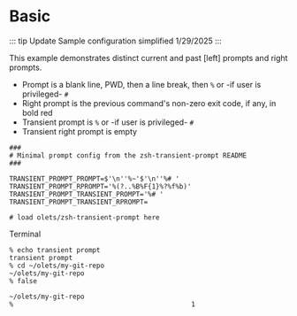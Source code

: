 # Basic

::: tip Update
Sample configuration simplified 1/29/2025
:::

This example demonstrates distinct current and past [left] prompts and right prompts.

- Prompt is a blank line, PWD, then a line break, then `%` or -if user is privileged- `#`
- Right prompt is the previous command's non-zero exit code, if any, in bold red
- Transient prompt is `%` or -if user is privileged- `#`
- Transient right prompt is empty

```shell
###
# Minimal prompt config from the zsh-transient-prompt README
###

TRANSIENT_PROMPT_PROMPT=$'\n''%~'$'\n''%# '
TRANSIENT_PROMPT_RPROMPT='%(?..%B%F{1}%?%f%b)'
TRANSIENT_PROMPT_TRANSIENT_PROMPT='%# '
TRANSIENT_PROMPT_TRANSIENT_RPROMPT=

# load olets/zsh-transient-prompt here
```

Terminal

```
% echo transient prompt
transient prompt
% cd ~/olets/my-git-repo
~/olets/my-git-repo
% false

~/olets/my-git-repo
%                                             1
```
